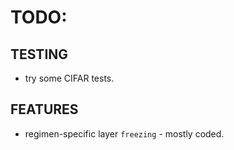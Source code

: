 # TODO:

## TESTING

- try some CIFAR tests.

## FEATURES

- regimen-specific layer `freezing` - mostly coded.


